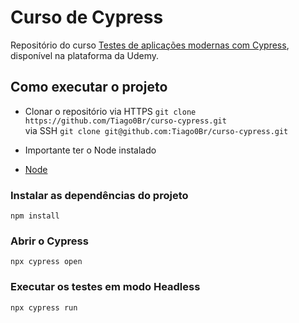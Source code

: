 # Curso de Cypress

Repositório do curso [Testes de aplicações modernas com Cypress](https://www.udemy.com/course/testes-cypress/), disponível na plataforma da Udemy.

## Como executar o projeto

- Clonar o repositório
via HTTPS
`git clone https://github.com/Tiago0Br/curso-cypress.git`  
via SSH
`git clone git@github.com:Tiago0Br/curso-cypress.git`

- Importante ter o Node instalado

- [Node](https://nodejs.org/pt-br/)

### Instalar as dependências do projeto

`npm install`

### Abrir o Cypress

`npx cypress open`

### Executar os testes em modo Headless

`npx cypress run`